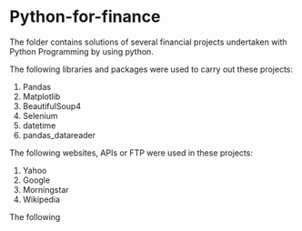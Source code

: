 # Python-for-finance
The folder contains solutions of several financial projects undertaken with Python Programming by using python. 

The following libraries and packages were used to carry out these projects:

1. Pandas
2. Matplotlib
3. BeautifulSoup4
4. Selenium
5. datetime
6. pandas_datareader

The following websites, APIs or FTP were used in these projects:
1. Yahoo
2. Google
3. Morningstar
4. Wikipedia

The following 
